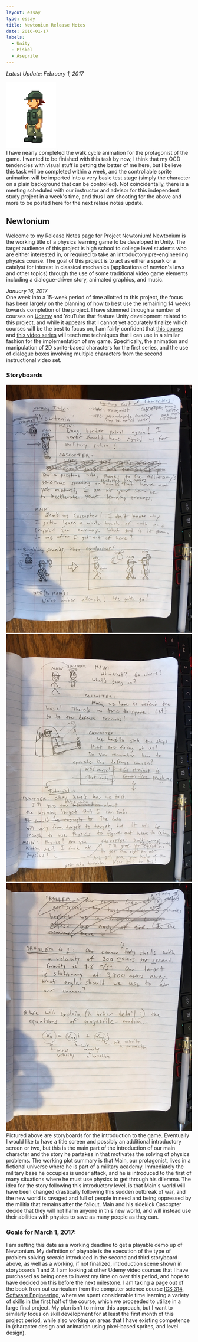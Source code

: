 ```yaml
---
layout: essay
type: essay
title: Newtonium Release Notes
date: 2016-01-17
labels:
  - Unity
  - Piskel
  - Aseprite
---
```


*Latest Update: February 1, 2017*
<br/>
<div class="ui small rounded images">
  <img class="ui image" src="../images/newtonia_roughWalk.gif">
</div>
I have nearly completed the walk cycle animation for the protagonist of the game.  I wanted to be finished with this task by now, I think that my OCD tendencies with visual stuff is getting the better of me here, but I believe this task will be completed within a week, and the controllable sprite animation will be imported into a very basic test stage (simply the character on a plain background that can be controlled).  Not coincidentally, there is a meeting scheduled with our instructor and advisor for this independent study project in a week's time, and thus I am shooting for the above and more to be posted here for the next relase notes update.

## Newtonium
Welcome to my Release Notes page for Project Newtonium!  Newtonium is the working title of a physics learning game to be developed in Unity.  The target audience of this project is high school to college level students who are either interested in, or required to take an introductory pre-engineering physics course.  The goal of this project is to act as either a spark or a catalyst for interest in classical mechanics (applications of newton's laws and other topics) through the use of some traditional video game elements including a dialogue-driven story, animated graphics, and music.

*January 16, 2017*
<br/>
One week into a 15-week period of time allotted to this project, the focus has been largely on the planning of how to best use the remaining 14 weeks towards completion of the project.  I have skimmed through a number of courses on [Udemy](https://www.udemy.com/courses/) and YouTube that feature Unity development related to this project, and while it appears that I cannot yet accurately finalize which courses will be the best to focus on, I am fairly confident that [this course](https://www.udemy.com/unity2dplatformer/) and [this video series](https://www.youtube.com/results?search_query=unity+rpg+tutorial+gamesplusjames) will teach me techniques that I can use in a similar fashion for the implementation of my game.  Specifically, the animation and manipulation of 2D sprite-based characters for the first series, and the use of dialogue boxes involving multiple characters from the second instructional video set.

### Storyboards
<div class="ui large rounded images">
  <img class="ui image" src="../images/releaseNotes_sB01.JPG">
  <img class="ui image" src="../images/releaseNotes_sB02.JPG">
  <img class="ui image" src="../images/releaseNotes_sB03.JPG">
</div>
Pictured above are storyboards for the introduction to the game.  Eventually I would like to have a title screen and possibly an additional introductory screen or two, but this is the main part of the introduction of our main character and the story he partakes in that motivates the solving of physics problems.  The working plot summary is that Main, our protagonist, lives in a fictional universe where he is part of a military academy.  Immediately the military base he occupies is under attack, and he is introduced to the first of many situations where he must use physics to get through his dilemma.  The idea for the story following this introductory level, is that Main's world will have been changed drastically following this sudden outbreak of war, and the new world is ravaged and full of people in need and being oppressed by the militia that remains after the fallout.  Main and his sidekick Cascopter decide that they will not harm anyone in this new world, and will instead use their abilities with physics to save as many people as they can.

### Goals for March 1, 2017:
I am setting this date as a working deadline to get a playable demo up of Newtonium.  My definition of playable is the execution of the type of problem solving sceraio introduced in the second and third storyboard above, as well as a working, if not finalized, introduction scene shown in storyboards 1 and 2.  I am looking at other Udemy video courses that I have purchased as being ones to invest my time on over this period, and hope to have decided on this before the next milestone.  I am taking a page out of the book from out curriculum from the computer science course [ICS 314, Software Engineering](http://courses.ics.hawaii.edu/ics314f16/modules/), where we spent considerable time learning a variety of skills in the first half of the course, which we proceeded to utilize in a large final project.  My plan isn't to mirror this approach, but I want to similarly focus on skill development for at least the first month of this project period, while also working on areas that I have existing competence in (character design and animation using pixel-based sprites, and level design).
